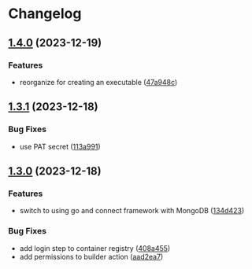 # Changelog

## [1.4.0](https://github.com/patrickjmcd/lake-info/compare/v1.3.1...v1.4.0) (2023-12-19)


### Features

* reorganize for creating an executable ([47a948c](https://github.com/patrickjmcd/lake-info/commit/47a948cb6933da151b2f41b79c92d8834f4fb109))

## [1.3.1](https://github.com/patrickjmcd/lake-info/compare/v1.3.0...v1.3.1) (2023-12-18)


### Bug Fixes

* use PAT secret ([113a991](https://github.com/patrickjmcd/lake-info/commit/113a991acf7c1dad946e7e0285301160ac57341a))

## [1.3.0](https://github.com/patrickjmcd/lake-info/compare/v1.2.0...v1.3.0) (2023-12-18)


### Features

* switch to using go and connect framework with MongoDB ([134d423](https://github.com/patrickjmcd/lake-info/commit/134d4235a40ecaa39c20f47d26d5fd0789d47bff))


### Bug Fixes

* add login step to container registry ([408a455](https://github.com/patrickjmcd/lake-info/commit/408a4551262e8601eece3b8f2bb58ba49f7feb93))
* add permissions to builder action ([aad2ea7](https://github.com/patrickjmcd/lake-info/commit/aad2ea792922d547ee21c15de4117e16dec3b39a))

